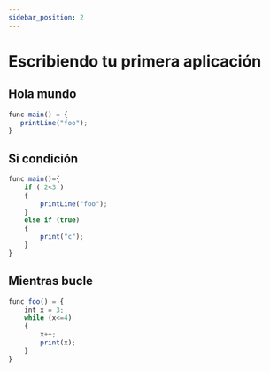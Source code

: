 ```yaml
---
sidebar_position: 2
---
```


# Escribiendo tu primera aplicación

## Hola mundo
```jsx
func main() = {
   printLine("foo");
}
```

## Si condición
```jsx
func main()={
    if ( 2<3 ) 
    {
        printLine("foo");
    }
    else if (true)
    {
        print("c");
    }
}
```

## Mientras bucle
```jsx
func foo() = {
    int x = 3;
    while (x<=4)
    {
        x++;
        print(x);
    }
}
```